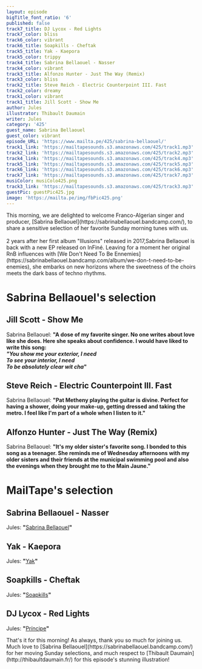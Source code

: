 ```yaml
---
layout: episode
bigTitle_font_ratio: '6'
published: false
track7_title: DJ Lycox - Red Lights
track7_color: bliss
track6_color: vibrant
track6_title: Soapkills - Cheftak
track5_title: Yak - Kaepora
track5_color: trippy
track4_title: Sabrina Bellaouel - Nasser
track4_color: vibrant
track3_title: Alfonzo Hunter - Just The Way (Remix)
track3_color: bliss
track2_title: Steve Reich - Electric Counterpoint III. Fast
track2_color: dreamy
track1_color: vibrant
track1_title: Jill Scott - Show Me
author: Jules
illustrator: Thibault Daumain
writer: Jules
category: '425'
guest_name: Sabrina Bellaouel
guest_color: vibrant
episode_URL: 'https://www.mailta.pe/425/sabrina-bellaouel/'
track1_link: 'https://mailtapesounds.s3.amazonaws.com/425/track1.mp3'
track2_link: 'https://mailtapesounds.s3.amazonaws.com/425/track2.mp3'
track4_link: 'https://mailtapesounds.s3.amazonaws.com/425/track4.mp3'
track5_link: 'https://mailtapesounds.s3.amazonaws.com/425/track5.mp3'
track6_link: 'https://mailtapesounds.s3.amazonaws.com/425/track6.mp3'
track7_link: 'https://mailtapesounds.s3.amazonaws.com/425/track7.mp3'
musiColor: musiColo425.png
track3_link: 'https://mailtapesounds.s3.amazonaws.com/425/track3.mp3'
guestPic: guestPic425.jpg
image: 'https://mailta.pe/img/fbPic425.png'
---
```

<p id="introduction"> This morning, we are delighted to welcome Franco-Algerian singer and producer, [Sabrina Bellaouel](https://sabrinabellaouel.bandcamp.com/), to share a sensitive selection of her favorite Sunday morning tunes with us.
<br><br>
2 years after her first album "Illusions" released in 2017,Sabrina Bellaouel is back with a new EP released on InFiné. Leaving for a moment her original RnB influences with [We Don't Need To Be Ennemies](https://sabrinabellaouel.bandcamp.com/album/we-don-t-need-to-be-enemies), she embarks on new horizons where the sweetness of the choirs meets the dark bass of techno rhythms. 
</p>


# Sabrina Bellaouel's selection

## Jill Scott - Show Me
Sabrina Bellaouel: **"**A dose of my favorite singer. No one writes about love like she does. Here she speaks about confidence. I would have liked to write this song:<br>
<i>"You show me your exterior, I need<br>
To see your interior, I need<br>
To be absolutely clear wit cha</i>**"**

## Steve Reich - Electric Counterpoint III. Fast
Sabrina Bellaouel: **"**Pat Metheny playing the guitar is divine. Perfect for having a shower, doing your make-up, getting dressed and taking the metro. I feel like I'm part of a whole when I listen to it.**"**

## Alfonzo Hunter - Just The Way (Remix)
Sabrina Bellaouel: **"**It's my older sister's favorite song. I bonded to this song as a teenager. She reminds me of Wednesday afternoons with my older sisters and their friends at the municipal swimming pool and also the evenings when they brought me to the Main Jaune.**"**


# MailTape's selection

## Sabrina Bellaouel - Nasser
Jules: **"**[Sabrina Bellaouel](https://sabrinabellaouel.bandcamp.com/)**"**

## Yak - Kaepora
Jules: **"**[Yak](https://yaksound.bandcamp.com/)**"**

## Soapkills - Cheftak
Jules: **"**[Soapkills](https://soapkills.bandcamp.com/)**"**

## DJ Lycox - Red Lights
Jules: **"**[Príncipe](https://principediscos.bandcamp.com/)**"**


<p id="outroduction">That's it for this morning! As always, thank you so much for joining us. Much love to [Sabrina Bellaouel](https://sabrinabellaouel.bandcamp.com/) for her moving Sunday selections, and much respect to [Thibault Daumain](http://thibaultdaumain.fr/) for this episode's stunning illustration!</p>
